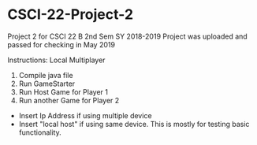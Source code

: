 # CSCI-22-Project-2
Project 2 for CSCI 22 B 2nd Sem SY 2018-2019 
Project was uploaded and passed for checking in May 2019

Instructions:
Local Multiplayer

1. Compile java file
2. Run GameStarter
3. Run Host Game for Player 1
4. Run another Game for Player 2
  - Insert Ip Address if using multiple device
  - Insert "local host" if using same device. This is mostly for testing basic functionality. 
